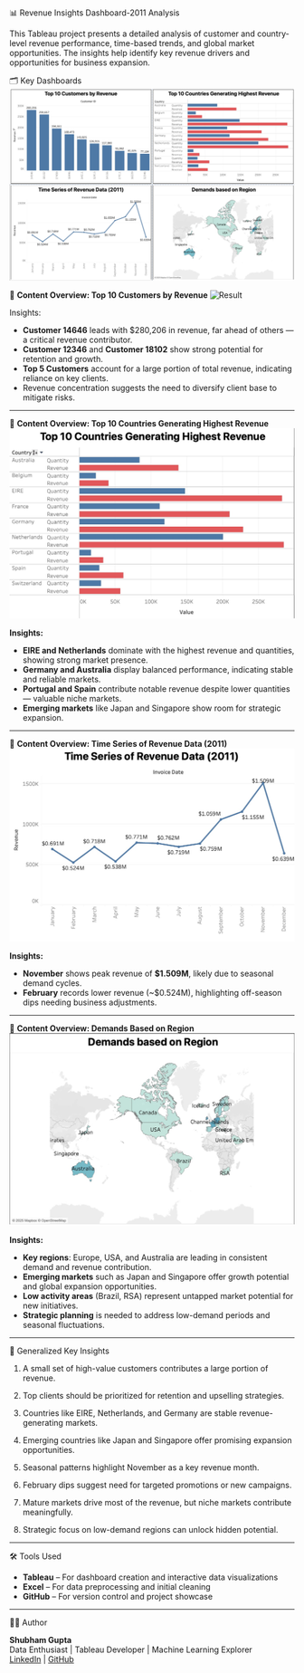 📊 Revenue Insights Dashboard-2011 Analysis

This Tableau project presents a detailed analysis of customer and country-level revenue performance, time-based trends, and global market opportunities. The insights help identify key revenue drivers and opportunities for business expansion.

🗂️ Key Dashboards
![Dasboard](https://github.com/Shubham-Gupta7/Revenue-Insights-Dashboard-2011-Analysis/blob/main/Results/Dashboard.jpg)


📌 **Content Overview: Top 10 Customers by Revenue**
![Result]((https://github.com/Shubham-Gupta7/Revenue-Insights-Dashboard-2011-Analysis/blob/main/Results/Top_10_Customers_By_Revenue.jpg))

Insights:
- **Customer 14646** leads with $280,206 in revenue, far ahead of others — a critical revenue contributor.
- **Customer 12346** and **Customer 18102** show strong potential for retention and growth.
- **Top 5 Customers** account for a large portion of total revenue, indicating reliance on key clients.
- Revenue concentration suggests the need to diversify client base to mitigate risks.

---

📌 **Content Overview: Top 10 Countries Generating Highest Revenue**
![Result](https://github.com/Shubham-Gupta7/Revenue-Insights-Dashboard-2011-Analysis/blob/main/Results/Top_10_Countries.jpg)

**Insights:**
- **EIRE and Netherlands** dominate with the highest revenue and quantities, showing strong market presence.
- **Germany and Australia** display balanced performance, indicating stable and reliable markets.
- **Portugal and Spain** contribute notable revenue despite lower quantities — valuable niche markets.
- **Emerging markets** like Japan and Singapore show room for strategic expansion.

---

📌 **Content Overview: Time Series of Revenue Data (2011)**
![Result](https://github.com/Shubham-Gupta7/Revenue-Insights-Dashboard-2011-Analysis/blob/main/Results/Time_Series_of_Revenue_Data(2011).jpg)

**Insights:**
- **November** shows peak revenue of **$1.509M**, likely due to seasonal demand cycles.
- **February** records lower revenue (~$0.524M), highlighting off-season dips needing business adjustments.

---

📌 **Content Overview: Demands Based on Region**
![Result](https://github.com/Shubham-Gupta7/Revenue-Insights-Dashboard-2011-Analysis/blob/main/Results/Demands_Based_On_Region.jpg)

**Insights:**
- **Key regions**: Europe, USA, and Australia are leading in consistent demand and revenue contribution.
- **Emerging markets** such as Japan and Singapore offer growth potential and global expansion opportunities.
- **Low activity areas** (Brazil, RSA) represent untapped market potential for new initiatives.
- **Strategic planning** is needed to address low-demand periods and seasonal fluctuations.

---

🧠 Generalized Key Insights

1. A small set of high-value customers contributes a large portion of revenue.
2. Top clients should be prioritized for retention and upselling strategies.

3. Countries like EIRE, Netherlands, and Germany are stable revenue-generating markets.
4. Emerging countries like Japan and Singapore offer promising expansion opportunities.

5. Seasonal patterns highlight November as a key revenue month.
6. February dips suggest need for targeted promotions or new campaigns.

7. Mature markets drive most of the revenue, but niche markets contribute meaningfully.
8. Strategic focus on low-demand regions can unlock hidden potential.

---

🛠️ Tools Used

- **Tableau** – For dashboard creation and interactive data visualizations  
- **Excel** – For data preprocessing and initial cleaning  
- **GitHub** – For version control and project showcase

---

👨‍💻 Author

**Shubham Gupta**  
Data Enthusiast | Tableau Developer | Machine Learning Explorer  
[LinkedIn](www.linkedin.com/in/shubham-gupta777) | [GitHub](https://github.com/Shubham-Gupta7)

